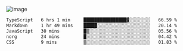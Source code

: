 ![image](https://github-profile-trophy.vercel.app/?username=CMOISDEAD&theme=kimbie_dark&row=1&no-frame=true&margin-w=15&margin-h=15)
<!--START_SECTION:waka-->

```txt
TypeScript   6 hrs 1 min     ████████████████▓░░░░░░░░   66.59 %
Markdown     1 hr 49 mins    █████░░░░░░░░░░░░░░░░░░░░   20.14 %
JavaScript   30 mins         █▒░░░░░░░░░░░░░░░░░░░░░░░   05.56 %
norg         24 mins         █░░░░░░░░░░░░░░░░░░░░░░░░   04.42 %
CSS          9 mins          ▒░░░░░░░░░░░░░░░░░░░░░░░░   01.83 %
```

<!--END_SECTION:waka--> 
